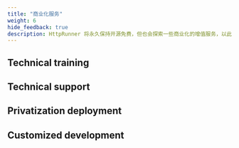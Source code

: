 ```yaml
---
title: "商业化服务"
weight: 6
hide_feedback: true
description: HttpRunner 将永久保持开源免费，但也会探索一些商业化的增值服务，以此获得更长远的发展。
---
```


## Technical training

## Technical support

## Privatization deployment

## Customized development
